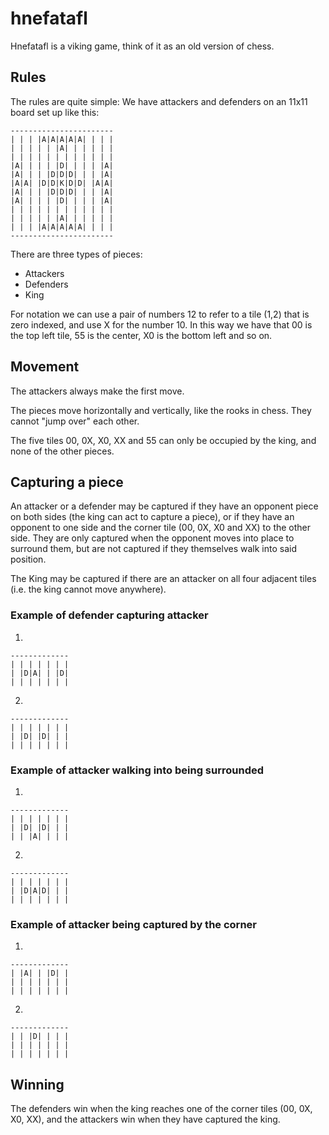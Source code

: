 # hnefatafl

Hnefatafl is a viking game, think of it as an old version of chess.

## Rules

The rules are quite simple: We have attackers and defenders on an 11x11 board set up like this:

```
-----------------------
| | | |A|A|A|A|A| | | |
| | | | | |A| | | | | |
| | | | | | | | | | | |
|A| | | | |D| | | | |A|
|A| | | |D|D|D| | | |A|
|A|A| |D|D|K|D|D| |A|A|
|A| | | |D|D|D| | | |A|
|A| | | | |D| | | | |A|
| | | | | | | | | | | |
| | | | | |A| | | | | |
| | | |A|A|A|A|A| | | |
-----------------------
```

There are three types of pieces:
 - Attackers
 - Defenders
 - King

For notation we can use a pair of numbers 12 to refer to a tile (1,2) that is zero indexed, and use X for the number 10.
In this way we have that 00 is the top left tile, 55 is the center, X0 is the bottom left and so on.

## Movement

The attackers always make the first move.

The pieces move horizontally and vertically, like the rooks in chess.
They cannot "jump over" each other.

The five tiles 00, 0X, X0, XX and 55 can only be occupied by the king, and none of the other pieces.

## Capturing a piece

An attacker or a defender may be captured if they have an opponent piece on both sides (the king can act to capture a piece), or if they have an opponent to one side and the corner tile (00, 0X, X0 and XX) to the other side.
They are only captured when the opponent moves into place to surround them, but are not captured if they themselves walk into said position.

The King may be captured if there are an attacker on all four adjacent tiles (i.e. the king cannot move anywhere).

### Example of defender capturing attacker

 1.
 ```
-------------
| | | | | | |
| |D|A| | |D|
| | | | | | |
 ```

 2.
 ```
-------------
| | | | | | |
| |D| |D| | |
| | | | | | |
 ```

### Example of attacker walking into being surrounded

 1.
 ```
-------------
| | | | | | |
| |D| |D| | |
| | |A| | | |
 ```

 2.
 ```
-------------
| | | | | | |
| |D|A|D| | |
| | | | | | |
 ```

### Example of attacker being captured by the corner

 1.
 ```
-------------
| |A| | |D| |
| | | | | | |
| | | | | | |
 ```

 2.
 ```
-------------
| | |D| | | |
| | | | | | |
| | | | | | |
 ```

## Winning

The defenders win when the king reaches one of the corner tiles (00, 0X, X0, XX), and the attackers win when they have captured the king.
